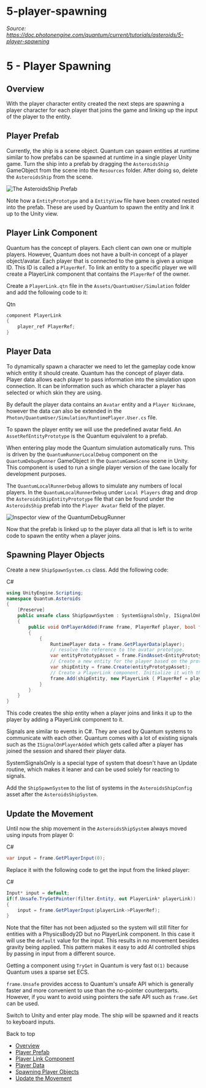 # 5-player-spawning

_Source: https://doc.photonengine.com/quantum/current/tutorials/asteroids/5-player-spawning_

# 5 - Player Spawning

## Overview

With the player character entity created the next steps are spawning a player character for each player that joins the game and linking up the input of the player to the entity.

## Player Prefab

Currently, the ship is a scene object. Quantum can spawn entities at runtime similar to how prefabs can be spawned at runtime in a single player Unity game. Turn the ship into a prefab by dragging the `AsteroidsShip` GameObject from the scene into the `Resources` folder. After doing so, delete the `AsteroidsShip` from the scene.

![The AsteroidsShip Prefab](/docs/img/quantum/v3/tutorials/asteroids/5-player-prefab.png)

Note how a `EntityPrototype` and a `EntityView` file have been created nested into the prefab. These are used by Quantum to spawn the entity and link it up to the Unity view.

## Player Link Component

Quantum has the concept of players. Each client can own one or multiple players. However, Quantum does not have a built-in concept of a player object/avatar. Each player that is connected to the game is given a unique ID. This ID is called a `PlayerRef`. To link an entity to a specific player we will create a PlayerLink component that contains the `PlayerRef` of the owner.

Create a `PlayerLink.qtn` file in the `Assets/QuantumUser/Simulation` folder and add the following code to it:

Qtn

```cs
component PlayerLink
{
    player_ref PlayerRef;
}

```

## Player Data

To dynamically spawn a character we need to let the gameplay code know which entity it should create. Quantum has the concept of player data. Player data allows each player to pass information into the simulation upon connection. It can be information such as which character a player has selected or which skin they are using.

By default the player data contains an `Avatar` entity and a `Player Nickname`, however the data can also be extended in the `Photon/QuantumUser/Simulation/RuntimePlayer.User.cs` file.

To spawn the player entity we will use the predefined avatar field. An `AssetRefEntityPrototype` is the Quantum equivalent to a prefab.

When entering play mode the Quantum simulation automatically runs. This is driven by the `QuantumRunnerLocalDebug` component on the `QuantumDebugRunner` GameObject in the `QuantumGameScene` scene in Unity. This component is used to run a single player version of the `Game` locally for development purposes.

The `QuantumLocalRunnerDebug` allows to simulate any numbers of local players. In the `QuantumLocalRunnerDebug` under `Local Players` drag and drop the `AsteroidsShipEntityPrototype` file that can be found under the `AsteroidsShip` prefab into the `Player Avatar` field of the player.

![Inspector view of the QuantumDebugRunner](/docs/img/quantum/v3/tutorials/asteroids/5-runner-link-playerobject.png)

Now that the prefab is linked up to the player data all that is left is to write code to spawn the entity when a player joins.

## Spawning Player Objects

Create a new `ShipSpawnSystem.cs` class. Add the following code:

C#

```csharp
using UnityEngine.Scripting;
namespace Quantum.Asteroids
{
    [Preserve]
    public unsafe class ShipSpawnSystem : SystemSignalsOnly, ISignalOnPlayerAdded
    {
        public void OnPlayerAdded(Frame frame, PlayerRef player, bool firstTime)
        {
            {
                RuntimePlayer data = frame.GetPlayerData(player);
                // resolve the reference to the avatar prototype.
                var entityPrototypAsset = frame.FindAsset<EntityPrototype>(data.PlayerAvatar);
                // Create a new entity for the player based on the prototype.
                var shipEntity = frame.Create(entityPrototypAsset);
                // Create a PlayerLink component. Initialize it with the player. Add the component to the player entity.
                frame.Add(shipEntity, new PlayerLink { PlayerRef = player });
            }
        }
    }
}

```

This code creates the ship entity when a player joins and links it up to the player by adding a PlayerLink component to it.

Signals are similar to events in C#. They are used by Quantum systems to communicate with each other. Quantum comes with a lot of existing signals such as the `ISignalOnPlayerAdded` which gets called after a player has joined the session and shared their player data.

SystemSignalsOnly is a special type of system that doesn't have an Update routine, which makes it leaner and can be used solely for reacting to signals.

Add the `ShipSpawnSystem` to the list of systems in the `AsteroidsShipConfig` asset after the `AsteroidsShipSystem`.

## Update the Movement

Until now the ship movement in the `AsteroidsShipSystem` always moved using inputs from player 0:

C#

```csharp
var input = frame.GetPlayerInput(0);

```

Replace it with the following code to get the input from the linked player:

C#

```csharp
Input* input = default;
if(f.Unsafe.TryGetPointer(filter.Entity, out PlayerLink* playerLink))
{
    input = frame.GetPlayerInput(playerLink->PlayerRef);
}

```

Note that the filter has not been adjusted so the system will still filter for entities with a PhysicsBody2D but no PlayerLink component. In this case it will use the `default` value for the input. This results in no movement besides gravity being applied. This pattern makes it easy to add AI controlled ships by passing in input from a different source.

Getting a component using `TryGet` in Quantum is very fast `O(1)` because Quantum uses a sparse set ECS.

`frame.Unsafe` provides access to Quantum's unsafe API which is generally faster and more convenient to use than the no-pointer counterparts. However, if you want to avoid using pointers the safe API such as `frame.Get` can be used.

Switch to Unity and enter play mode. The ship will be spawned and it reacts to keyboard inputs.

Back to top

- [Overview](#overview)
- [Player Prefab](#player-prefab)
- [Player Link Component](#player-link-component)
- [Player Data](#player-data)
- [Spawning Player Objects](#spawning-player-objects)
- [Update the Movement](#update-the-movement)